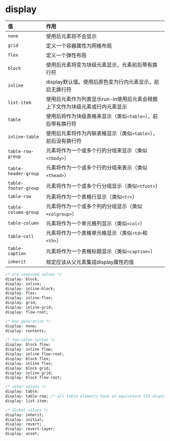# display

| 值                   | 作用                                                                         |
| :------------------- | :--------------------------------------------------------------------------- |
| `none`               | 使用后元素将不会显示                                                         |
| `grid`               | 定义一个容器属性为网格布局                                                   |
| `flex`               | 定义一个弹性布局                                                             |
| `block`              | 使用后元素将变为块级元素显示，元素前后带有换行符                             |
| `inline`             | display默认值。使用后原色变为行内元素显示，前后无换行符                      |
| `list-item`          | 使用后元素作为列表显示run-in使用后元素会根据上下文作为块级元素或行内元素显示 |
| `table`              | 使用后将作为块级表格来显示（类似`<table>`），前后带有换行符                  |
| `inline-table`       | 使用后元素将作为内联表格显示（类似`<table>`），前后没有换行符                |
| `table-row-group`    | 元素将作为一个或多个行的分组来显示（类似`<tbody>`）                          |
| `table-header-group` | 元素将作为一个或多个行的分组来表示（类似`<thead>`）                          |
| `table-footer-group` | 元素将作为一个或多个行分组显示（类似`<tfoot>`）                              |
| `table-row`          | 元素将作为一个表格行显示（类似`<tr>`）                                       |
| `table-column-group` | 元素将作为一个或多个列的分组显示（类似`<colgroup>`）                         |
| `table-column`       | 元素将作为一个单元格列显示（类似`<col>`）                                    |
| `table-cell`         | 元素将作为一个表格单元格显示（类似`<td>`和`<th>`）                           |
| `table-caption`      | 元素将作为一个表格标题显示（类似`<caption>`）                                |
| `inherit`            | 规定应该从父元素集成display属性的值                                          |

```css
/* pre composed values */
display: block;
display: inline;
display: inline-block;
display: flex;
display: inline-flex;
display: grid;
display: inline-grid;
display: flow-root;

/* box generation */
display: none;
display: contents;

/* two-value syntax */
display: block flow;
display: inline flow;
display: inline flow-root;
display: block flex;
display: inline flex;
display: block grid;
display: inline grid;
display: block flow-root;

/* other values */
display: table;
display: table-row; /* all table elements have an equivalent CSS display value */
display: list-item;

/* Global values */
display: inherit;
display: initial;
display: revert;
display: revert-layer;
display: unset;

```
